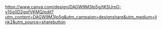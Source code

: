 https://www.canva.com/design/DAGW9M3Ip5g/tKSUrsO-y1Sg0D2gpfVKMQ/edit?utm_content=DAGW9M3Ip5g&utm_campaign=designshare&utm_medium=link2&utm_source=sharebutton
